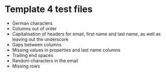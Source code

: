 # Template 4 test files

* German characters
* Columns out of order
* Capitalisation of headers for email, first name and last name, as well as leaving out the underscore
* Gaps between columns
* Missing values in properties and last name columns
* Trailing end spaces
* Random characters in the email
* Missing rows
